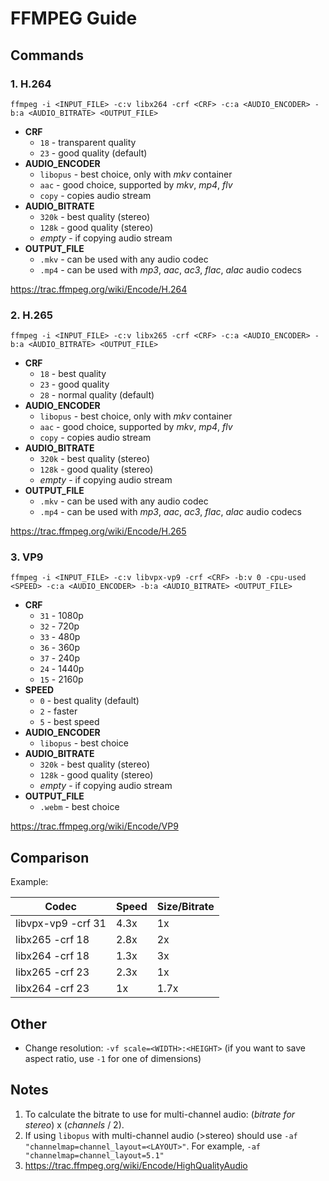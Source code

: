 # FFMPEG Guide

## Commands

### 1. H.264
`ffmpeg -i <INPUT_FILE> -c:v libx264 -crf <CRF> -c:a <AUDIO_ENCODER> -b:a <AUDIO_BITRATE> <OUTPUT_FILE>`

- **CRF**
   - `18` - transparent quality
   - `23` - good quality (default)
- **AUDIO_ENCODER**
  - `libopus` - best choice, only with _mkv_ container
  - `aac` - good choice, supported by _mkv_, _mp4_, _flv_
  - `copy` - copies audio stream
- **AUDIO_BITRATE**
  - `320k` - best quality (stereo)
  - `128k` - good quality (stereo)
  - _empty_ - if copying audio stream
- **OUTPUT_FILE**
  - `.mkv` - can be used with any audio codec
  - `.mp4` - can be used with _mp3_, _aac_, _ac3_, _flac_, _alac_ audio codecs

https://trac.ffmpeg.org/wiki/Encode/H.264

### 2. H.265
`ffmpeg -i <INPUT_FILE> -c:v libx265 -crf <CRF> -c:a <AUDIO_ENCODER> -b:a <AUDIO_BITRATE> <OUTPUT_FILE>`

- **CRF**
   - `18` - best quality
   - `23` - good quality
   - `28` - normal quality (default)
- **AUDIO_ENCODER**
  - `libopus` - best choice, only with _mkv_ container
  - `aac` - good choice, supported by _mkv_, _mp4_, _flv_
  - `copy` - copies audio stream
- **AUDIO_BITRATE**
  - `320k` - best quality (stereo)
  - `128k` - good quality (stereo)
  - _empty_ - if copying audio stream
- **OUTPUT_FILE**
  - `.mkv` - can be used with any audio codec
  - `.mp4` - can be used with _mp3_, _aac_, _ac3_, _flac_, _alac_ audio codecs

https://trac.ffmpeg.org/wiki/Encode/H.265

### 3. VP9
`ffmpeg -i <INPUT_FILE> -c:v libvpx-vp9 -crf <CRF> -b:v 0 -cpu-used <SPEED> -c:a <AUDIO_ENCODER> -b:a <AUDIO_BITRATE> <OUTPUT_FILE>`

- **CRF**
   - `31` - 1080p
   - `32` - 720p
   - `33` - 480p
   - `36` - 360p
   - `37` - 240p
   - `24` - 1440p
   - `15` - 2160p
- **SPEED**
  - `0` - best quality (default)
  - `2` - faster
  - `5` - best speed
- **AUDIO_ENCODER**
  - `libopus` - best choice
- **AUDIO_BITRATE**
  - `320k` - best quality (stereo)
  - `128k` - good quality (stereo)
  - _empty_ - if copying audio stream
- **OUTPUT_FILE**
  - `.webm` - best choice

https://trac.ffmpeg.org/wiki/Encode/VP9

## Comparison
Example:

| Codec              | Speed | Size/Bitrate |
|--------------------|-------|--------------|
| libvpx-vp9 -crf 31 | 4.3x  | 1x           |
| libx265 -crf 18    | 2.8x  | 2x           |
| libx264 -crf 18    | 1.3x  | 3x           |
| libx265 -crf 23    | 2.3x  | 1x           |
| libx264 -crf 23    | 1x    | 1.7x         |

## Other
- Change resolution: `-vf scale=<WIDTH>:<HEIGHT>` (if you want to save aspect ratio, use `-1` for one of dimensions)

## Notes
1. To calculate the bitrate to use for multi-channel audio: (_bitrate for stereo_) x (_channels_ / 2).
2. If using `libopus` with multi-channel audio (>stereo) should use `-af "channelmap=channel_layout=<LAYOUT>"`. For example, `-af "channelmap=channel_layout=5.1"`
3. https://trac.ffmpeg.org/wiki/Encode/HighQualityAudio
